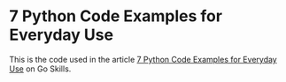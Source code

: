 # 7 Python Code Examples for Everyday Use

This is the code used in the article [7 Python Code Examples for Everyday Use](https://www.goskills.com/Development/Resources/Python-code-examples) on Go Skills.
